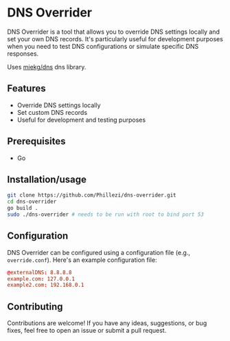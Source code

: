# DNS Overrider

DNS Overrider is a tool that allows you to override DNS settings locally and set your own DNS records. It's particularly useful for development purposes when you need to test DNS configurations or simulate specific DNS responses.

Uses [miekg/dns](https://github.com/miekg/dns) dns library.

## Features

- Override DNS settings locally
- Set custom DNS records
- Useful for development and testing purposes

## Prerequisites
- Go

## Installation/usage

```bash
git clone https://github.com/Phillezi/dns-overrider.git
cd dns-overrider
go build .
sudo ./dns-overrider # needs to be run with root to bind port 53

```

## Configuration

DNS Overrider can be configured using a configuration file (e.g., `override.conf`). Here's an example configuration file:

```conf
@externalDNS: 8.8.8.8
example.com: 127.0.0.1
example2.com: 192.168.0.1
```

## Contributing

Contributions are welcome! If you have any ideas, suggestions, or bug fixes, feel free to open an issue or submit a pull request.
